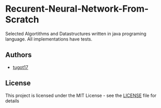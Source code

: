 # Recurent-Neural-Network-From-Scratch

Selected Algortithms and Datastructures written in java programing language. All implementations have tests.



## Authors

* [tugot17](https://github.com/tugot17)


## License

This project is licensed under the MIT License - see the [LICENSE](LICENSE) file for details


